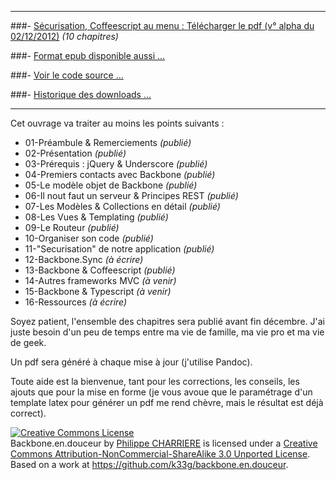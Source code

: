 <hr>

###- [Sécurisation, Coffeescript au menu : Télécharger le pdf (v° alpha du 02/12/2012)](https://github.com/downloads/k33g/backbone.en.douceur/backbone.en.douceur.20121202.pdf) *(10 chapitres)*

###- [Format epub disponible aussi ...](https://github.com/downloads/k33g/backbone.en.douceur/backbone.en.douceur.20121202.epub)

###- [Voir le code source ...](https://github.com/k33g/backbone.en.douceur)

###- [Historique des downloads ...](https://github.com/k33g/backbone.en.douceur/downloads)


<hr>

Cet ouvrage va traiter au moins les points suivants :

- 01-Préambule & Remerciements *(publié)*
- 02-Présentation *(publié)*
- 03-Prérequis : jQuery & Underscore *(publié)*
- 04-Premiers contacts avec Backbone *(publié)*
- 05-Le modèle objet de Backbone *(publié)*
- 06-Il nout faut un serveur & Principes REST *(publié)*
- 07-Les Modèles & Collections en détail *(publié)*
- 08-Les Vues & Templating *(publié)*
- 09-Le Routeur *(publié)*
- 10-Organiser son code *(publié)*
- 11-"Securisation" de notre application *(publié)*
- 12-Backbone.Sync *(à écrire)*
- 13-Backbone & Coffeescript *(publié)*
- 14-Autres frameworks MVC *(à venir)*
- 15-Backbone & Typescript *(à venir)*
- 16-Ressources *(à écrire)*

Soyez patient, l'ensemble des chapitres sera publié avant fin décembre. J'ai juste besoin d'un peu de temps entre ma vie de famille, ma vie pro et ma vie de geek.

Un pdf sera généré à chaque mise à jour (j'utilise Pandoc).

Toute aide est la bienvenue, tant pour les corrections, les conseils, les ajouts que pour la mise en forme (je vous avoue que le paramétrage d'un template latex pour générer un pdf me rend chèvre, mais le résultat est déjà correct).

<a rel="license" href="http://creativecommons.org/licenses/by-nc-sa/3.0/deed.en_US"><img alt="Creative Commons License" style="border-width:0" src="http://i.creativecommons.org/l/by-nc-sa/3.0/88x31.png" /></a><br /><span xmlns:dct="http://purl.org/dc/terms/" property="dct:title">Backbone.en.douceur</span> by <a xmlns:cc="http://creativecommons.org/ns#" href="http://k33g.github.com/backbone.en.douceur/" property="cc:attributionName" rel="cc:attributionURL">Philippe CHARRIERE</a> is licensed under a <a rel="license" href="http://creativecommons.org/licenses/by-nc-sa/3.0/deed.en_US">Creative Commons Attribution-NonCommercial-ShareAlike 3.0 Unported License</a>.<br />Based on a work at <a xmlns:dct="http://purl.org/dc/terms/" href="https://github.com/k33g/backbone.en.douceur" rel="dct:source">https://github.com/k33g/backbone.en.douceur</a>.